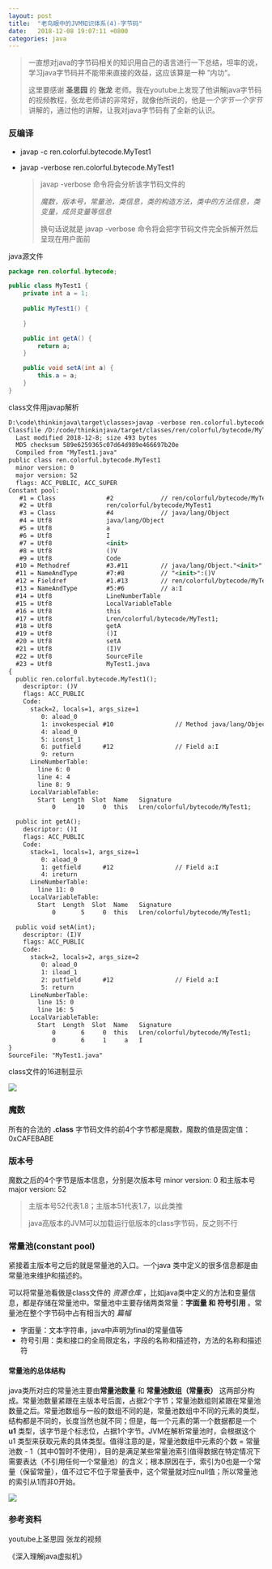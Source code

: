 ```yaml
---
layout: post
title:  "老鸟眼中的JVM知识体系(4)-字节码"
date:	2018-12-08 19:07:11 +0800
categories: java
---
```


> 一直想对java的字节码相关的知识用自己的语言进行一下总结，坦率的说，学习java字节码并不能带来直接的效益，这应该算是一种 ”内功“。
>
> 这里要感谢 **圣思园** 的 **张龙** 老师。我在youtube上发现了他讲解java字节码的视频教程，张龙老师讲的非常好，就像他所说的，他是*一个字节一个字节* 讲解的，通过他的讲解，让我对java字节码有了全新的认识。



### 反编译

* javap -c ren.colorful.bytecode.MyTest1

* javap -verbose ren.colorful.bytecode.MyTest1

  > javap -verbose 命令将会分析该字节码文件的 
  >
  > *魔数，版本号，常量池，类信息，类的构造方法，类中的方法信息，类变量，成员变量等信息*
  >
  > 换句话说就是 javap -verbose 命令将会把字节码文件完全拆解开然后呈现在用户面前

java源文件

```java
package ren.colorful.bytecode;

public class MyTest1 {
	private int a = 1;
	
	public MyTest1() {
		
	}

	public int getA() {
		return a;
	}

	public void setA(int a) {
		this.a = a;
	}
}
```

class文件用javap解析

```xml
D:\code\thinkinjava\target\classes>javap -verbose ren.colorful.bytecode.MyTest1
Classfile /D:/code/thinkinjava/target/classes/ren/colorful/bytecode/MyTest1.class
  Last modified 2018-12-8; size 493 bytes
  MD5 checksum 589e6259365c07d64d989e466697b20e
  Compiled from "MyTest1.java"
public class ren.colorful.bytecode.MyTest1
  minor version: 0
  major version: 52
  flags: ACC_PUBLIC, ACC_SUPER
Constant pool:
   #1 = Class              #2             // ren/colorful/bytecode/MyTest1
   #2 = Utf8               ren/colorful/bytecode/MyTest1
   #3 = Class              #4             // java/lang/Object
   #4 = Utf8               java/lang/Object
   #5 = Utf8               a
   #6 = Utf8               I
   #7 = Utf8               <init>
   #8 = Utf8               ()V
   #9 = Utf8               Code
  #10 = Methodref          #3.#11         // java/lang/Object."<init>":()V
  #11 = NameAndType        #7:#8          // "<init>":()V
  #12 = Fieldref           #1.#13         // ren/colorful/bytecode/MyTest1.a:I
  #13 = NameAndType        #5:#6          // a:I
  #14 = Utf8               LineNumberTable
  #15 = Utf8               LocalVariableTable
  #16 = Utf8               this
  #17 = Utf8               Lren/colorful/bytecode/MyTest1;
  #18 = Utf8               getA
  #19 = Utf8               ()I
  #20 = Utf8               setA
  #21 = Utf8               (I)V
  #22 = Utf8               SourceFile
  #23 = Utf8               MyTest1.java
{
  public ren.colorful.bytecode.MyTest1();
    descriptor: ()V
    flags: ACC_PUBLIC
    Code:
      stack=2, locals=1, args_size=1
         0: aload_0
         1: invokespecial #10                 // Method java/lang/Object."<init>":()V
         4: aload_0
         5: iconst_1
         6: putfield      #12                 // Field a:I
         9: return
      LineNumberTable:
        line 6: 0
        line 4: 4
        line 8: 9
      LocalVariableTable:
        Start  Length  Slot  Name   Signature
            0      10     0  this   Lren/colorful/bytecode/MyTest1;

  public int getA();
    descriptor: ()I
    flags: ACC_PUBLIC
    Code:
      stack=1, locals=1, args_size=1
         0: aload_0
         1: getfield      #12                 // Field a:I
         4: ireturn
      LineNumberTable:
        line 11: 0
      LocalVariableTable:
        Start  Length  Slot  Name   Signature
            0       5     0  this   Lren/colorful/bytecode/MyTest1;

  public void setA(int);
    descriptor: (I)V
    flags: ACC_PUBLIC
    Code:
      stack=2, locals=2, args_size=2
         0: aload_0
         1: iload_1
         2: putfield      #12                 // Field a:I
         5: return
      LineNumberTable:
        line 15: 0
        line 16: 5
      LocalVariableTable:
        Start  Length  Slot  Name   Signature
            0       6     0  this   Lren/colorful/bytecode/MyTest1;
            0       6     1     a   I
}
SourceFile: "MyTest1.java"
```

class文件的16进制显示

![](D:\code\myBog\source\image\JVM6.PNG)





### 魔数

所有的合法的 **.class** 字节码文件的前4个字节都是魔数，魔数的值是固定值：0xCAFEBABE



### 版本号

魔数之后的4个字节是版本信息，分别是次版本号 minor version: 0 和主版本号 major version: 52

> 主版本号52代表1.8；主版本51代表1.7，以此类推
>
> java高版本的JVM可以加载运行低版本的class字节码，反之则不行



### 常量池(constant pool)

紧接着主版本号之后的就是常量池的入口。一个java 类中定义的很多信息都是由常量池来维护和描述的。

可以将常量池看做是class文件的 *资源仓库* ，比如java类中定义的方法和变量信息，都是存储在常量池中。常量池中主要存储两类常量：**字面量 和 符号引用** 。常量池在整个字节码中占有相当大的 *篇幅*

* 字面量：文本字符串，java中声明为final的常量值等
* 符号引用：类和接口的全局限定名，字段的名称和描述符，方法的名称和描述符

#### 常量池的总体结构

java类所对应的常量池主要由**常量池数量** 和 **常量池数组（常量表）** 这两部分构成。常量池数量紧跟在主版本号后面，占据2个字节；常量池数组则紧跟在常量池数量之后。常量池数组与一般的数组不同的是，常量池数组中不同的元素的类型，结构都是不同的，长度当然也就不同；但是，每一个元素的第一个数据都是一个 **u1** 类型，该字节是个标志位，占据1个字节。JVM在解析常量池时，会根据这个 u1 类型来获取元素的具体类型。值得注意的是，常量池数组中元素的个数 = 常量池数 - 1（其中0暂时不使用），目的是满足某些常量池索引值得数据在特定情况下需要表达（不引用任何一个常量池）的含义；根本原因在于，索引为0也是一个常量（保留常量），值不过它不位于常量表中，这个常量就对应null值；所以常量池的索引从1而非0开始。

![](D:\code\myBog\source\image\JVM5.PNG)



















### 参考资料

youtube上圣思园 张龙的视频

《深入理解java虚拟机》